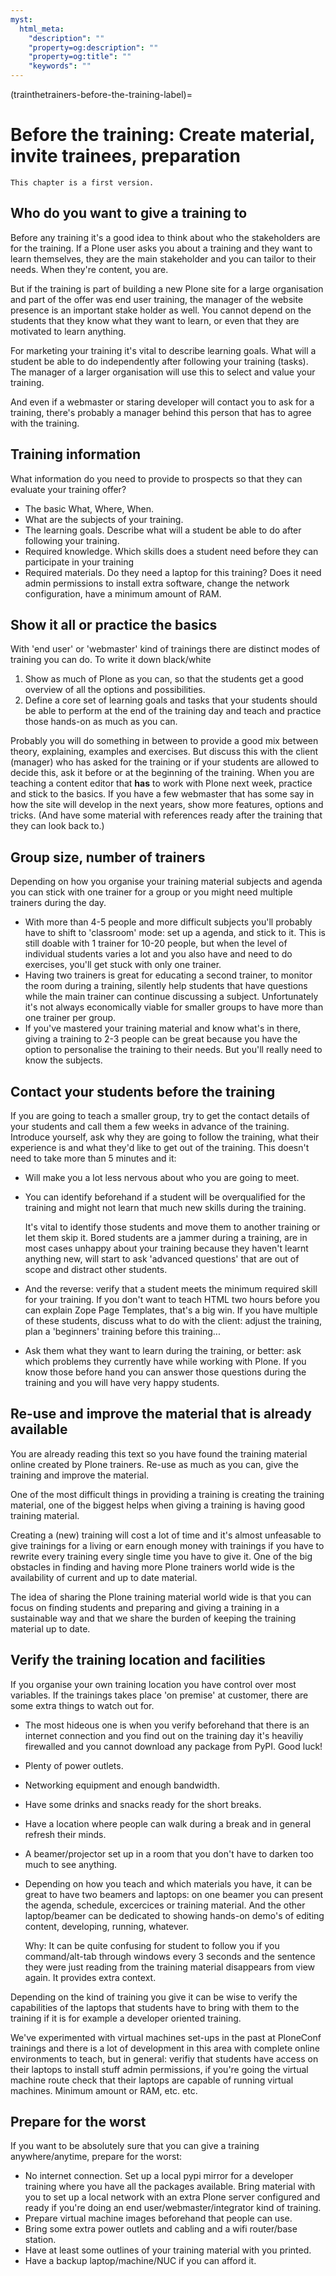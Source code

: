 ```yaml
---
myst:
  html_meta:
    "description": ""
    "property=og:description": ""
    "property=og:title": ""
    "keywords": ""
---
```


(trainthetrainers-before-the-training-label)=

# Before the training: Create  material, invite trainees, preparation

```{warning}
This chapter is a first version.
```

## Who do you want to give a training to

Before any training it's a good idea to think about who the stakeholders are for the training. If a Plone user asks you about a training and they want to learn themselves, they are the main stakeholder and you can tailor to their needs. When they're content, you are.

But if the training is part of building a new Plone site for a large organisation and part of the offer was end user training, the manager of the website presence is an important stake holder as well. You cannot depend on the students that they know what they want to learn, or even that they are motivated to learn anything.

For marketing your training it's vital to describe learning goals. What will a student be able to do independently after following your training (tasks). The manager of a larger organisation will use this to select and value your training.

And even if a webmaster or staring developer will contact you to ask for a training, there's probably a manager behind this person that has to agree with the training.

## Training information

What information do you need to provide to prospects so that they can evaluate your training offer?

- The basic What, Where, When.
- What are the subjects of your training.
- The learning goals. Describe what will a student be able to do after
  following your training.
- Required knowledge. Which skills does a student need before they can
  participate in your training
- Required materials. Do they need a laptop for this training? Does it need
  admin permissions to install extra software, change the network
  configuration, have a minimum amount of RAM.

## Show it all or practice the basics

With 'end user' or 'webmaster' kind of trainings there are distinct modes of training you can do. To write it down black/white

1. Show as much of Plone as you can, so that the students get a good overview of all the options and possibilities.
2. Define a core set of learning goals and tasks that your students should be able to perform at the end of the training day and teach and practice those hands-on as much as you can.

Probably you will do something in between to provide a good mix between theory, explaining, examples and exercises. But discuss this with the client (manager) who has asked for the training or if your students are allowed to decide this, ask it before or at the beginning of the training. When you are teaching a content editor that **has** to work with Plone next week, practice and stick to the basics. If you have a few webmaster that has some say in how the site will develop in the next years, show more features, options and tricks. (And have some material with references ready after the training that they can look back to.)

## Group size, number of trainers

Depending on how you organise your training material subjects and agenda you can stick with one trainer for a group or you might need multiple trainers during the day.

- With more than 4-5 people and more difficult subjects you'll probably have to
  shift to 'classroom' mode: set up a agenda, and stick to it. This is still
  doable with 1 trainer for 10-20 people, but when the level of individual
  students varies a lot and you also have and need to do exercises, you'll get
  stuck with only one trainer.
- Having two trainers is great for educating a second trainer, to monitor the
  room during a training, silently help students that have questions while the
  main trainer can continue discussing a subject. Unfortunately it's not always
  economically viable for smaller groups to have more than one trainer per group.
- If you've mastered your training material and know what's in there, giving a
  training to 2-3 people can be great because you have the option to
  personalise the training to their needs. But you'll really need to know the
  subjects.

## Contact your students before the training

If you are going to teach a smaller group, try to get the contact details of your students and call them a few weeks in advance of the training. Introduce yourself, ask why they are going to follow the training, what their experience is and what they'd like to get out of the training. This doesn't need to take more than 5 minutes and it:

- Will make you a lot less nervous about who you are going to meet.

- You can identify beforehand if a student will be overqualified for the
  training and might not learn that much new skills during the training.

  It's vital to identify those students and move them to another training or
  let them skip it. Bored students are a jammer during a training, are in most
  cases unhappy about your training because they haven't learnt anything new,
  will start to ask 'advanced questions' that are out of scope and distract
  other students.

- And the reverse: verify that a student meets the minimum required skill for
  your training. If you don't want to teach HTML two hours before you can
  explain Zope Page Templates, that's a big win. If you have multiple of these
  students, discuss what to do with the client: adjust the training, plan a
  'beginners' training before this training...

- Ask them what they want to learn during the training, or better: ask which
  problems they currently have while working with Plone. If you know those
  before hand you can answer those questions during the training and you will
  have very happy students.

## Re-use and improve the material that is already available

You are already reading this text so you have found the training material online created by Plone trainers. Re-use as much as you can, give the training and improve the material.

One of the most difficult things in providing a training is creating the training material, one of the biggest helps when giving a training is having good training material.

Creating a (new) training will cost a lot of time and it's almost unfeasable to give trainings for a living or earn enough money with trainings if you have to rewrite every training every single time you have to give it. One of the big obstacles in finding and having more Plone trainers world wide is the availability of current and up to date material.

The idea of sharing the Plone training material world wide is that you can focus on finding students and preparing and giving a training in a sustainable way and that we share the burden of keeping the training material up to date.

## Verify the training location and facilities

If you organise your own training location you have control over most variables. If the trainings takes place 'on premise' at customer, there are some extra things to watch out for.

- The most hideous one is when you verify beforehand that there is an internet connection and you find out on the training day it's heaviliy firewalled and you cannot download any package from PyPI. Good luck!

- Plenty of power outlets.

- Networking equipment and enough bandwidth.

- Have some drinks and snacks ready for the short breaks.

- Have a location where people can walk during a break and in general refresh
  their minds.

- A beamer/projector set up in a room that you don't have to darken too much to see
  anything.

- Depending on how you teach and which materials you have, it can be great to
  have two beamers and laptops: on one beamer you can present the agenda,
  schedule, excercices or training material. And the other laptop/beamer can be
  dedicated to showing hands-on demo's of editing content, developing, running,
  whatever.

  Why: It can be quite confusing for student to follow you if you
  command/alt-tab through windows every 3 seconds and the sentence they were
  just reading from the training material disappears from view again. It
  provides extra context.

Depending on the kind of training you give it can be wise to verify the capabilities of the laptops that students have to bring with them to the training if it is for example a developer oriented training.

We've experimented with virtual machines set-ups in the past at PloneConf trainings and there is a lot of development in this area with complete online environments to teach, but in general: verifiy that students have access on their laptops to install stuff admin permissions, if you're going the virtual machine route check that their laptops are capable of running virtual machines. Minimum amount or RAM, etc. etc.

## Prepare for the worst

If you want to be absolutely sure that you can give a training anywhere/anytime, prepare for the worst:

- No internet connection. Set up a local pypi mirror for a developer training
  where you have all the packages available. Bring material with you to set up
  a local network with an extra Plone server configured and ready if you're
  doing an end user/webmaster/integrator kind of training.
- Prepare virtual machine images beforehand that people can use.
- Bring some extra power outlets and cabling and a wifi router/base station.
- Have at least some outlines of your training material with you printed.
- Have a backup laptop/machine/NUC if you can afford it.
